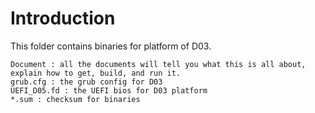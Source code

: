 # Introduction
This folder contains binaries for platform of D03.
```
Document : all the documents will tell you what this is all about, explain how to get, build, and run it.
grub.cfg : the grub config for D03
UEFI_D05.fd : the UEFI bios for D03 platform
*.sum : checksum for binaries
```
